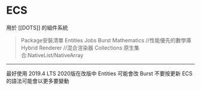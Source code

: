 # ECS
用於 [[DOTS]] 的組件系統

> Package安裝清單
Entities
Jobs
Burst
Mathematics //性能優先的數學庫
Hybrid Renderer //混合渲染器
Collections 原生集合:NativeList/NativeArray

---
最好使用 2019.4 LTS 
2020版在改版中 Entities 可能會改
Burst 不要按更新 ECS的語法可能會以更多要變動